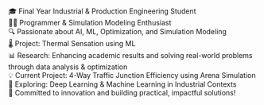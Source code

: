 🎓 Final Year Industrial & Production Engineering Student  
👨‍💻 Programmer & Simulation Modeling Enthusiast  
🔍 Passionate about AI, ML, Optimization, and Simulation Modeling  
🌡️ Project: Thermal Sensation using ML  
📊 Research: Enhancing academic results and solving real-world problems through data analysis & optimization  
💡 Current Project: 4-Way Traffic Junction Efficiency using Arena Simulation  
🌱 Exploring: Deep Learning & Machine Learning in Industrial Contexts  
📌 Committed to innovation and building practical, impactful solutions!  
